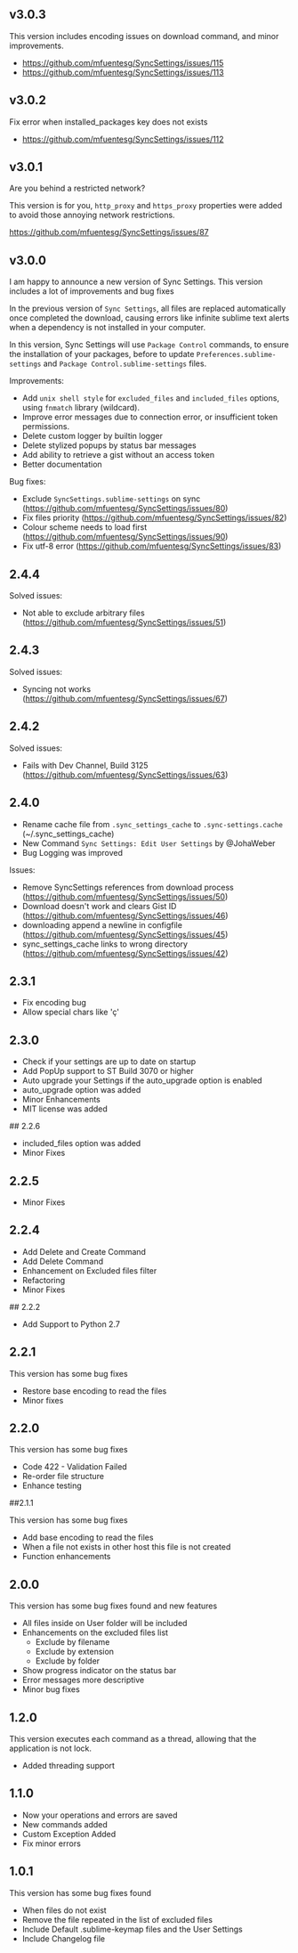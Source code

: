 ## v3.0.3

This version includes encoding issues on download command, and minor improvements.

- https://github.com/mfuentesg/SyncSettings/issues/115
- https://github.com/mfuentesg/SyncSettings/issues/113

## v3.0.2

Fix error when installed_packages key does not exists

- https://github.com/mfuentesg/SyncSettings/issues/112 

## v3.0.1

Are you behind a restricted network?

This version is for you, `http_proxy` and `https_proxy` properties were added to avoid those annoying network restrictions.

https://github.com/mfuentesg/SyncSettings/issues/87

## v3.0.0

I am happy to announce a new version of Sync Settings.
This version includes a lot of improvements and bug fixes

In the previous version of `Sync Settings`, all files are replaced automatically once completed the download,
causing errors like infinite sublime text alerts when a dependency is not installed in your computer.

In this version, Sync Settings will use `Package Control` commands, to ensure the installation of your packages,
before to update `Preferences.sublime-settings` and `Package Control.sublime-settings` files.


Improvements:

- Add `unix shell style` for `excluded_files` and `included_files` options, using `fnmatch` library (wildcard).
- Improve error messages due to connection error, or insufficient token permissions.
- Delete custom logger by builtin logger
- Delete stylized popups by status bar messages
- Add ability to retrieve a gist without an access token
- Better documentation

Bug fixes:

- Exclude `SyncSettings.sublime-settings` on sync (https://github.com/mfuentesg/SyncSettings/issues/80)
- Fix files priority (https://github.com/mfuentesg/SyncSettings/issues/82)
- Colour scheme needs to load first (https://github.com/mfuentesg/SyncSettings/issues/90)
- Fix utf-8 error (https://github.com/mfuentesg/SyncSettings/issues/83)


## 2.4.4

Solved issues:
- Not able to exclude arbitrary files (https://github.com/mfuentesg/SyncSettings/issues/51)


## 2.4.3

Solved issues:
- Syncing not works (https://github.com/mfuentesg/SyncSettings/issues/67)

## 2.4.2

Solved issues:
- Fails with Dev Channel, Build 3125 (https://github.com/mfuentesg/SyncSettings/issues/63)

## 2.4.0

- Rename cache file from `.sync_settings_cache` to `.sync-settings.cache` (~/.sync_settings_cache)
- New Command `Sync Settings: Edit User Settings` by @JohaWeber
- Bug Logging was improved

Issues:
- Remove SyncSettings references from download process (https://github.com/mfuentesg/SyncSettings/issues/50)
- Download doesn't work and clears Gist ID (https://github.com/mfuentesg/SyncSettings/issues/46)
- downloading append a newline in configfile (https://github.com/mfuentesg/SyncSettings/issues/45)
- sync_settings_cache links to wrong directory (https://github.com/mfuentesg/SyncSettings/issues/42)

## 2.3.1

* Fix encoding bug
* Allow special chars like 'ç'

## 2.3.0

* Check if your settings are up to date on startup
* Add PopUp support to ST Build 3070 or higher
* Auto upgrade your Settings if the auto_upgrade option is enabled
* auto_upgrade option was added
* Minor Enhancements
* MIT license was added


## 2.2.6

* included_files option was added
* Minor Fixes


## 2.2.5

* Minor Fixes

## 2.2.4

* Add Delete and Create Command
* Add Delete Command
* Enhancement on Excluded files filter
* Refactoring
* Minor Fixes

## 2.2.2

* Add Support to Python 2.7


## 2.2.1

This version has some bug fixes

* Restore base encoding to read the files
* Minor fixes

## 2.2.0

This version has some bug fixes

* Code 422 - Validation Failed
* Re-order file structure
* Enhance testing

##2.1.1

This version has some bug fixes

* Add base encoding to read the files
* When a file not exists in other host this file is not created
* Function enhancements

## 2.0.0

This version has some bug fixes found and new features

* All files inside on User folder will be included
* Enhancements on the excluded files list
  - Exclude by filename
  - Exclude by extension
  - Exclude by folder
* Show progress indicator on the status bar
* Error messages more descriptive
* Minor bug fixes

## 1.2.0

This version executes each command as a thread, allowing that the application is not lock.

* Added threading support

## 1.1.0

* Now your operations and errors are saved
* New commands added
* Custom Exception Added
* Fix minor errors

## 1.0.1

This version has some bug fixes found

* When files do not exist
* Remove the file repeated in the list of excluded files
* Include Default <platform>.sublime-keymap files and the User Settings
* Include Changelog file

